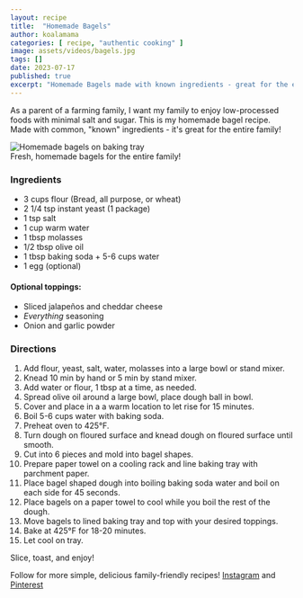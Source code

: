 ```yaml
---
layout: recipe
title:  "Homemade Bagels"
author: koalamama
categories: [ recipe, "authentic cooking" ]
image: assets/videos/bagels.jpg
tags: []
date: 2023-07-17
published: true
excerpt: "Homemade Bagels made with known ingredients - great for the entire family!"
---
```


As a parent of a farming family, I want my family to enjoy low-processed foods with minimal salt and sugar. This is my homemade bagel recipe. Made with common, "known" ingredients - it's great for the entire family!

<img src="{{site.baseurl}}/assets/images/bagels-on-tray.jpg" alt="Homemade bagels on baking tray" class="bottom-align mb-0" /><br /><span class="small">Fresh, homemade bagels for the entire family!</span>

### Ingredients

- 3 cups flour (Bread, all purpose, or wheat)
- 2 1/4 tsp instant yeast (1 package)
- 1 tsp salt 
- 1 cup warm water
- 1 tbsp molasses 
- 1/2 tbsp olive oil
- 1 tbsp baking soda + 5-6 cups water 
- 1 egg (optional)

#### Optional toppings: 

- Sliced jalapeños and cheddar cheese 
- *Everything* seasoning 
- Onion and garlic powder


### Directions

1. Add flour, yeast, salt, water, molasses into a large bowl or stand mixer.
2. Knead 10 min by hand or 5 min by stand mixer.
3. Add water or flour, 1 tbsp at a time, as needed.
4. Spread olive oil around a large bowl, place dough ball in bowl.
5. Cover and place in a a warm location to let rise for 15 minutes. 
6. Boil 5-6 cups water with baking soda. 
7. Preheat oven to 425°F.
8. Turn dough on floured surface and knead dough on floured surface until smooth. 
9. Cut into 6 pieces and mold into bagel shapes. 
10. Prepare paper towel on a cooling rack and line baking tray with parchment paper.
11. Place bagel shaped dough into boiling baking soda water and boil on each side for 45 seconds. 
12. Place bagels on a paper towel to cool while you boil the rest of the dough.
13. Move bagels to lined baking tray and top with your desired toppings.
14. Bake at 425°F for 18-20 minutes.
15. Let cool on tray.


Slice, toast, and enjoy!


Follow for more simple, delicious family-friendly recipes! <a target="_blank" href="{{site.authors.koalamama.instagram}}">Instagram</a> and <a target="_blank" href="{{site.authors.koalamama.pinterest}}">Pinterest</a>


